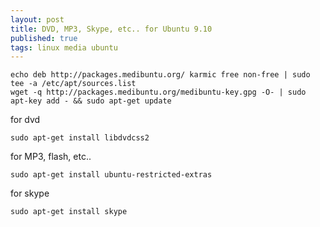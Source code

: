 ```yaml
---
layout: post
title: DVD, MP3, Skype, etc.. for Ubuntu 9.10
published: true
tags: linux media ubuntu
---
```


``` shell
echo deb http://packages.medibuntu.org/ karmic free non-free | sudo tee -a /etc/apt/sources.list
wget -q http://packages.medibuntu.org/medibuntu-key.gpg -O- | sudo apt-key add - && sudo apt-get update
```

for dvd

``` shell
sudo apt-get install libdvdcss2
```

for MP3, flash, etc..

``` shell
sudo apt-get install ubuntu-restricted-extras
```

for skype

``` shell
sudo apt-get install skype
```
